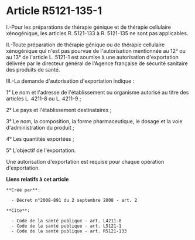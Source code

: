 # Article R5121-135-1

I.-Pour les préparations de thérapie génique et de thérapie cellulaire xénogénique, les articles R. 5121-133 à R. 5121-135 ne
sont pas applicables. 

II.-Toute préparation de thérapie génique ou de thérapie cellulaire xénogénique qui n'est pas pourvue de l'autorisation
mentionnée au 12° ou au 13° de l'article L. 5121-1 est soumise à une autorisation d'exportation délivrée par le directeur
général de l'Agence française de sécurité sanitaire des produits de santé. 

III.-La demande d'autorisation d'exportation indique : 

1° Le nom et l'adresse de l'établissement ou organisme autorisé au titre des articles L. 4211-8 ou L. 4211-9 ; 

2° Le pays et l'établissement destinataires ; 

3° Le nom, la composition, la forme pharmaceutique, le dosage et la voie d'administration du produit ; 

4° Les quantités exportées ; 

5° L'objectif de l'exportation. 

Une autorisation d'exportation est requise pour chaque opération d'exportation.

**Liens relatifs à cet article**

	**Créé par**:

	  - Décret n°2008-891 du 2 septembre 2008 - art. 2

	**Cite**:

	  - Code de la santé publique - art. L4211-8
	  - Code de la santé publique - art. L5121-1
	  - Code de la santé publique - art. R5121-133
